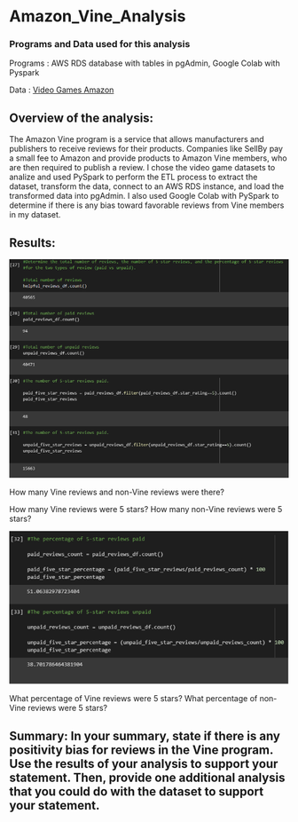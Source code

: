 # Amazon_Vine_Analysis

### Programs and Data used for this analysis

Programs : AWS RDS database with tables in pgAdmin, Google Colab with Pyspark

Data : [Video Games Amazon](https://s3.amazonaws.com/amazon-reviews-pds/tsv/index.txt)

## Overview of the analysis: 

The Amazon Vine program is a service that allows manufacturers and publishers to receive reviews for their products. Companies like SellBy pay a small fee to Amazon and provide products to Amazon Vine members, who are then required to publish a review. I chose the video game datasets to analize and used PySpark to perform the ETL process to extract the dataset, transform the data, connect to an AWS RDS instance, and load the transformed data into pgAdmin. I also used Google Colab with PySpark to determine if there is any bias toward favorable reviews from Vine members in my dataset. 

## Results: 

![This is an image](fivestar.png)

How many Vine reviews and non-Vine reviews were there?

How many Vine reviews were 5 stars? How many non-Vine reviews were 5 stars?


![This is an image](percent.png)

What percentage of Vine reviews were 5 stars? What percentage of non-Vine reviews were 5 stars?



## Summary: In your summary, state if there is any positivity bias for reviews in the Vine program. Use the results of your analysis to support your statement. Then, provide one additional analysis that you could do with the dataset to support your statement.
